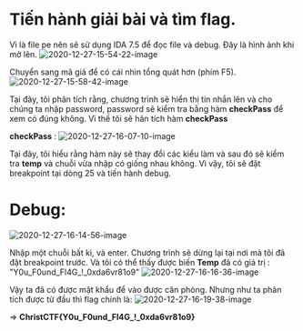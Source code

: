 # Tiến hành giải bài và tìm flag.

 Vì là file pe nên sẽ sử dụng IDA 7.5 để đọc file và debug. Đây là hình ảnh khi mở lên.
 ![2020-12-27-15-54-22-image](https://user-images.githubusercontent.com/51186443/103168238-0e5f7b00-4864-11eb-8797-51fecada5c3a.png)

 Chuyển sang mã giả để có cái nhìn tổng quát hơn (phím F5).
 ![2020-12-27-15-58-42-image](https://user-images.githubusercontent.com/51186443/103168240-0f90a800-4864-11eb-823b-7ef466a2ff2e.png)

 Tại đây, tôi phân tích rằng, chương trình sẽ hiển thị tin nhắn lên và cho chúng ta nhập password, password sẽ kiểm tra bằng hàm **checkPass** để xem có đúng không. Vì thế tôi sẽ hân tích hàm **checkPass**

 **checkPass** :
 ![2020-12-27-16-07-10-image](https://user-images.githubusercontent.com/51186443/103168241-10293e80-4864-11eb-8879-a28377e36a47.png)

 Tại đây, tôi hiểu rằng hàm này sẽ thay đổi các kiểu làm và sau đó sẽ kiểm tra **temp** và chuỗi vừa nhập có giống nhau không. Vì vậy, tôi sẽ đặt breakpoint tại dòng 25 và tiến hành debug.

# Debug:

 ![2020-12-27-16-14-56-image](https://user-images.githubusercontent.com/51186443/103168242-10c1d500-4864-11eb-8633-0c02c4d0c1c2.png)
 
 Nhập một chuỗi bất kì, và enter.
 Chương trình sẽ dừng lại tại nơi mà tôi đã đặt breakpoint trước. Và tôi có thể thấy được biến **Temp** đã có giá trị : "Y0u_F0und_Fl4G_!_0xda6vr81o9"
 ![2020-12-27-16-16-36-image](https://user-images.githubusercontent.com/51186443/103168244-115a6b80-4864-11eb-945b-5f61f0e10b34.png)

 Vậy ta đã có được mật khẩu để vào được căn phòng. Nhưng như ta phân tích được từ đầu thì flag chính là:
 ![2020-12-27-16-19-38-image](https://user-images.githubusercontent.com/51186443/103168246-11f30200-4864-11eb-9fe8-1d84d244bdb0.png)
 
 => **ChristCTF{Y0u_F0und_Fl4G_!_0xda6vr81o9}**
